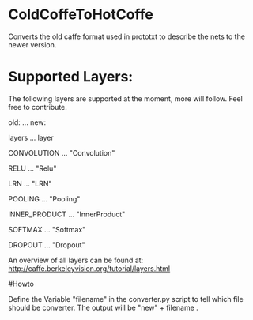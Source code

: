 # ColdCoffeToHotCoffe
Converts the old caffe format used in prototxt to describe the nets to the newer version. 


# Supported Layers:
The following layers are supported at the moment, more will follow. Feel free to contribute.


  old:           ...  new:

  layers         ...  layer

  CONVOLUTION    ... "Convolution"
  
  RELU           ... "Relu"
  
  LRN            ... "LRN"
  
  POOLING        ... "Pooling"
  
  INNER_PRODUCT  ... "InnerProduct"
  
  SOFTMAX        ... "Softmax"
  
  DROPOUT        ... "Dropout"
  
An overview of all layers can be found at: http://caffe.berkeleyvision.org/tutorial/layers.html 

#Howto

Define the Variable "filename" in the converter.py script to tell which file should be converter. The output will be "new" + filename . 
